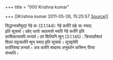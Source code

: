 +++
title = "000 Krishna kumar"

+++
[[Krishna kumar	2011-05-26, 15:25:57 [Source](https://groups.google.com/g/bvparishat/c/Y0MD9A0us8c)]]



सिद्धान्तकौमुद्यां गेहे कः (3.1.144): गेहे कर्तरि ग्रहेः कः स्यात्  
इति सूत्रार्थः। ग्रहेर् धातोः कप्रत्ययो भवति गेहे कर्तरि इति  
काशिकायामपि लभ्यते। एवं शिल्पिनि ष्वुन् (3.1.145) : क्रियाकौशलं  
शिल्पं तद्वत्कर्तरि ष्वुन् स्यात् इति सूत्रार्थः। सूत्रद्वयेपि  
कर्तरिशब्दं लभ्यते। अत्र कर्तरि शब्दस्य अनुवर्तनं कस्मिन् रीत्या  
संभवति।

